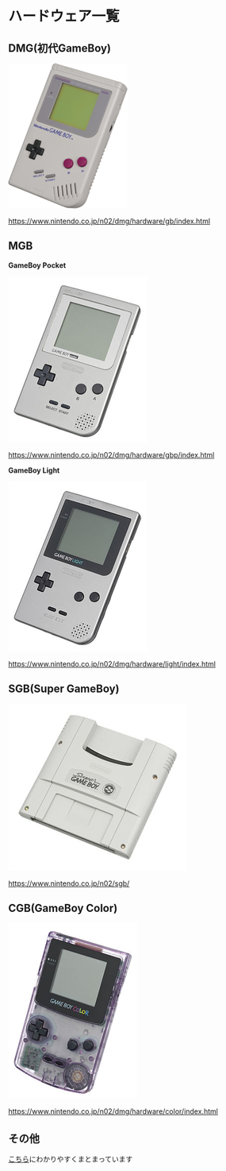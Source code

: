 # ハードウェア一覧

## DMG(初代GameBoy)

![](../images/hardware_dmg.png)

https://www.nintendo.co.jp/n02/dmg/hardware/gb/index.html

## MGB

**GameBoy Pocket**

![](../images/hardware_mgb.jpeg)

https://www.nintendo.co.jp/n02/dmg/hardware/gbp/index.html

**GameBoy Light**

![](../images/hardware_mgb2.jpeg)

https://www.nintendo.co.jp/n02/dmg/hardware/light/index.html

## SGB(Super GameBoy)

![](../images/hardware_sgb.jpeg)

https://www.nintendo.co.jp/n02/sgb/

## CGB(GameBoy Color)

![](../images/hardware_cgb.jpeg)

https://www.nintendo.co.jp/n02/dmg/hardware/color/index.html

## その他

[こちら](https://web.archive.org/web/20210525210952/https://maru-chang.com/hard/gb/index.htm)にわかりやすくまとまっています
